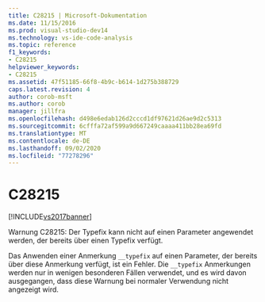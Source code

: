 ```yaml
---
title: C28215 | Microsoft-Dokumentation
ms.date: 11/15/2016
ms.prod: visual-studio-dev14
ms.technology: vs-ide-code-analysis
ms.topic: reference
f1_keywords:
- C28215
helpviewer_keywords:
- C28215
ms.assetid: 47f51185-66f8-4b9c-b614-1d275b388729
caps.latest.revision: 4
author: corob-msft
ms.author: corob
manager: jillfra
ms.openlocfilehash: d498e6edab126d2cccd1df97621d26ae9d2c5313
ms.sourcegitcommit: 6cfffa72af599a9d667249caaaa411bb28ea69fd
ms.translationtype: MT
ms.contentlocale: de-DE
ms.lasthandoff: 09/02/2020
ms.locfileid: "77278296"
---
```

# <a name="c28215"></a>C28215
[!INCLUDE[vs2017banner](../includes/vs2017banner.md)]

Warnung C28215: Der Typefix kann nicht auf einen Parameter angewendet werden, der bereits über einen Typefix verfügt.  
  
 Das Anwenden einer Anmerkung `__typefix` auf einen Parameter, der bereits über diese Anmerkung verfügt, ist ein Fehler. Die `__typefix` Anmerkungen werden nur in wenigen besonderen Fällen verwendet, und es wird davon ausgegangen, dass diese Warnung bei normaler Verwendung nicht angezeigt wird.
